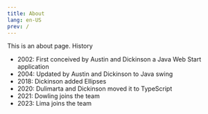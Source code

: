 ```yaml
---
title: About
lang: en-US
prev: /
---
```


This is an about page.
History

- 2002: First conceived by Austin and Dickinson a Java Web Start application
- 2004: Updated by Austin and Dickinson to Java swing
- 2018: Dickinson added Ellipses
- 2020: Dulimarta and Dickinson moved it to TypeScript
- 2021: Dowling joins the team
- 2023: Lima joins the team
